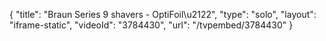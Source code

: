 {
    "title": "Braun Series 9 shavers  - OptiFoil\u2122",
    "type": "solo",
    "layout": "iframe-static",
    "videoId": "3784430",
    "url": "\/tvpembed\/3784430"
}